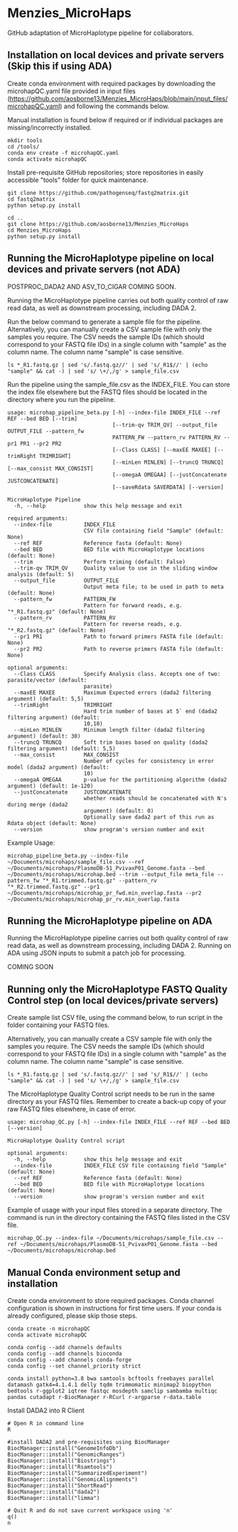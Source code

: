 # Menzies_MicroHaps
GitHub adaptation of MicroHaplotype pipeline for collaborators.

## Installation on local devices and private servers (Skip this if using ADA)
Create conda environment with required packages by downloading the microhapQC.yaml file provided in input files (https://github.com/aosborne13/Menzies_MicroHaps/blob/main/input_files/microhapQC.yaml) and following the commands below. 

Manual installation is found below if required or if individual packages are missing/incorrectly installed.
```
mkdir tools
cd /tools/
conda env create -f microhapQC.yaml
conda activate microhapQC
```

Install pre-requisite GitHub repositories; store repositories in easily accessible "tools" folder for quick maintenance.
```
git clone https://github.com/pathogenseq/fastq2matrix.git
cd fastq2matrix
python setup.py install

cd ..
git clone https://github.com/aosborne13/Menzies_MicroHaps
cd Menzies_MicroHaps
python setup.py install
```
## Running the MicroHaplotype pipeline on local devices and private servers (not ADA)
POSTPROC_DADA2 AND ASV_TO_CIGAR COMING SOON.

Running the MicroHaplotype pipeline carries out both quality control of raw read data, as well as downstream processing, including DADA 2.

Run the below command to generate a sample file for the pipeline. Alternatively, you can manually create a CSV sample file with only the samples you require. The CSV needs the sample IDs (which should correspond to your FASTQ file IDs) in a single column with "sample" as the column name. The column name "sample" is case sensitive.
```
ls *_R1.fastq.gz | sed 's/.fastq.gz//' | sed 's/_R1$//' | (echo "sample" && cat -) | sed 's/ \+/,/g' > sample_file.csv
```
Run the pipeline using the sample_file.csv as the INDEX_FILE. You can store the index file elsewhere but the FASTQ files should be located in the directory where you run the pipeline.
```
usage: microhap_pipeline_beta.py [-h] --index-file INDEX_FILE --ref REF --bed BED [--trim]
                                 [--trim-qv TRIM_QV] --output_file OUTPUT_FILE --pattern_fw
                                 PATTERN_FW --pattern_rv PATTERN_RV --pr1 PR1 --pr2 PR2
                                 [--Class CLASS] [--maxEE MAXEE] [--trimRight TRIMRIGHT]
                                 [--minLen MINLEN] [--truncQ TRUNCQ] [--max_consist MAX_CONSIST]
                                 [--omegaA OMEGAA] [--justConcatenate JUSTCONCATENATE]
                                 [--saveRdata SAVERDATA] [--version]

MicroHaplotype Pipeline
  -h, --help            show this help message and exit

required arguments:
  --index-file          INDEX_FILE
                        CSV file containing field "Sample" (default: None)
  --ref REF             Reference fasta (default: None)
  --bed BED             BED file with MicroHaplotype locations (default: None)
  --trim                Perform triming (default: False)
  --trim-qv TRIM_QV     Quality value to use in the sliding window analysis (default: 5)
  --output_file         OUTPUT_FILE
                        Output meta file; to be used in path to meta (default: None)
  --pattern_fw          PATTERN_FW
                        Pattern for forward reads, e.g. "*_R1.fastq.gz" (default: None)
  --pattern_rv          PATTERN_RV
                        Pattern for reverse reads, e.g. "*_R2.fastq.gz" (default: None)
  --pr1 PR1             Path to forward primers FASTA file (default: None)
  --pr2 PR2             Path to reverse primers FASTA file (default: None)

optional arguments:
  --Class CLASS         Specify Analysis class. Accepts one of two: parasite/vector (default:
                        parasite)
  --maxEE MAXEE         Maximum Expected errors (dada2 filtering argument) (default: 5,5)
  --trimRight           TRIMRIGHT
                        Hard trim number of bases at 5` end (dada2 filtering argument) (default:
                        10,10)
  --minLen MINLEN       Minimum length filter (dada2 filtering argument) (default: 30)
  --truncQ TRUNCQ       Soft trim bases based on quality (dada2 filtering argument) (default: 5,5)
  --max_consist         MAX_CONSIST
                        Number of cycles for consistency in error model (dada2 argument) (default:
                        10)
  --omegaA OMEGAA       p-value for the partitioning algorithm (dada2 argument) (default: 1e-120)
  --justConcatenate     JUSTCONCATENATE
                        whether reads should be concatenated with N's during merge (dada2
                        argument) (default: 0)
                        Optionally save dada2 part of this run as Rdata object (default: None)
  --version             show program's version number and exit
```

Example Usage:
```
microhap_pipeline_beta.py --index-file ~/Documents/microhaps/sample_file.csv --ref ~/Documents/microhaps/PlasmoDB-51_PvivaxP01_Genome.fasta --bed ~/Documents/microhaps/microhap.bed --trim --output_file meta_file --pattern_fw "*_R1.trimmed.fastq.gz" --pattern_rv "*_R2.trimmed.fastq.gz" --pr1 ~/Documents/microhaps/microhap_pr_fwd.min_overlap.fasta --pr2 ~/Documents/microhaps/microhap_pr_rv.min_overlap.fasta
```
## Running the MicroHaplotype pipeline on ADA
Running the MicroHaplotype pipeline carries out both quality control of raw read data, as well as downstream processing, including DADA 2. Running on ADA using JSON inputs to submit a patch job for processing.

COMING SOON

## Running only the MicroHaplotype FASTQ Quality Control step (on local devices/private servers)
Create sample list CSV file, using the command below, to run script in the folder containing your FASTQ files. 

Alternatively, you can manually create a CSV sample file with only the samples you require. The CSV needs the sample IDs (which should correspond to your FASTQ file IDs) in a single column with "sample" as the column name. The column name "sample" is case sensitive.
```
ls *_R1.fastq.gz | sed 's/.fastq.gz//' | sed 's/_R1$//' | (echo "sample" && cat -) | sed 's/ \+/,/g' > sample_file.csv
```
The MicroHaplotype Quality Control script needs to be run in the same directory as your FASTQ files. Remember to create a back-up copy of your raw FASTQ files elsewhere, in case of error.
```
usage: microhap_QC.py [-h] --index-file INDEX_FILE --ref REF --bed BED [--version]

MicroHaplotype Quality Control script

optional arguments:
  -h, --help            show this help message and exit
  --index-file          INDEX_FILE CSV file containing field "Sample" (default: None)
  --ref REF             Reference fasta (default: None)
  --bed BED             BED file with MicroHaplotype locations (default: None)
  --version             show program's version number and exit

```
Example of usage with your input files stored in a separate directory. The command is run in the directory containing the FASTQ files listed in the CSV file.
```
microhap_QC.py --index-file ~/Documents/microhaps/sample_file.csv --ref ~/Documents/microhaps/PlasmoDB-51_PvivaxP01_Genome.fasta --bed ~/Documents/microhaps/microhap.bed
```
## Manual Conda environment setup and installation
Create conda environment to store required packages. Conda channel configuration is shown in instructions for first time users. If your conda is already configured, please skip those steps.
```
conda create -n microhapQC
conda activate microhapQC

conda config --add channels defaults
conda config --add channels bioconda
conda config --add channels conda-forge
conda config --set channel_priority strict

conda install python=3.8 bwa samtools bcftools freebayes parallel datamash gatk4=4.1.4.1 delly tqdm trimmomatic minimap2 biopython bedtools r-ggplot2 iqtree fastqc mosdepth samclip sambamba multiqc pandas cutadapt r-BiocManager r-RCurl r-argparse r-data.table

```
Install DADA2 into R Client
```
# Open R in command line
R

#install DADA2 and pre-requisites using BiocManager
BiocManager::install("GenomeInfoDb")
BiocManager::install("GenomicRanges")
BiocManager::install("Biostrings")
BiocManager::install("Rsamtools")
BiocManager::install("SummarizedExperiment")
BiocManager::install("GenomicAlignments")
BiocManager::install("ShortRead")
BiocManager::install("dada2")
BiocManager::install("limma")

# Quit R and do not save current workspace using 'n'
q()
n
```
